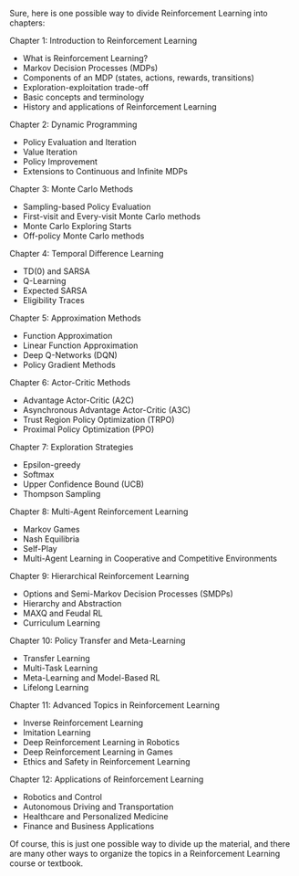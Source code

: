 Sure, here is one possible way to divide Reinforcement Learning into chapters:

Chapter 1: Introduction to Reinforcement Learning
- What is Reinforcement Learning?
- Markov Decision Processes (MDPs)
- Components of an MDP (states, actions, rewards, transitions)
- Exploration-exploitation trade-off
- Basic concepts and terminology
- History and applications of Reinforcement Learning

Chapter 2: Dynamic Programming
- Policy Evaluation and Iteration
- Value Iteration
- Policy Improvement
- Extensions to Continuous and Infinite MDPs

Chapter 3: Monte Carlo Methods
- Sampling-based Policy Evaluation
- First-visit and Every-visit Monte Carlo methods
- Monte Carlo Exploring Starts
- Off-policy Monte Carlo methods

Chapter 4: Temporal Difference Learning
- TD(0) and SARSA
- Q-Learning
- Expected SARSA
- Eligibility Traces

Chapter 5: Approximation Methods
- Function Approximation
- Linear Function Approximation
- Deep Q-Networks (DQN)
- Policy Gradient Methods

Chapter 6: Actor-Critic Methods
- Advantage Actor-Critic (A2C)
- Asynchronous Advantage Actor-Critic (A3C)
- Trust Region Policy Optimization (TRPO)
- Proximal Policy Optimization (PPO)

Chapter 7: Exploration Strategies
- Epsilon-greedy
- Softmax
- Upper Confidence Bound (UCB)
- Thompson Sampling

Chapter 8: Multi-Agent Reinforcement Learning
- Markov Games
- Nash Equilibria
- Self-Play
- Multi-Agent Learning in Cooperative and Competitive Environments

Chapter 9: Hierarchical Reinforcement Learning
- Options and Semi-Markov Decision Processes (SMDPs)
- Hierarchy and Abstraction
- MAXQ and Feudal RL
- Curriculum Learning

Chapter 10: Policy Transfer and Meta-Learning
- Transfer Learning
- Multi-Task Learning
- Meta-Learning and Model-Based RL
- Lifelong Learning

Chapter 11: Advanced Topics in Reinforcement Learning
- Inverse Reinforcement Learning
- Imitation Learning
- Deep Reinforcement Learning in Robotics
- Deep Reinforcement Learning in Games
- Ethics and Safety in Reinforcement Learning

Chapter 12: Applications of Reinforcement Learning
- Robotics and Control
- Autonomous Driving and Transportation
- Healthcare and Personalized Medicine
- Finance and Business Applications

Of course, this is just one possible way to divide up the material, and there are many other ways to organize the topics in a Reinforcement Learning course or textbook.